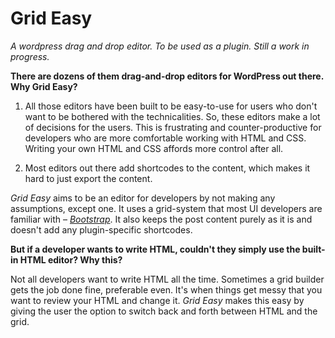 # Grid Easy
_A wordpress drag and drop editor. To be used as a plugin. Still a work in progress._

**There are dozens of them drag-and-drop editors for WordPress out there. Why Grid Easy?**

1. All those editors have been built to be easy-to-use for users who don't want to be bothered with the technicalities. So, these editors make a lot of decisions for the users. This is frustrating and counter-productive for developers who are more comfortable working with HTML and CSS. Writing your own HTML and CSS affords more control after all.

2. Most editors out there add shortcodes to the content, which makes it hard to just export the content.

_Grid Easy_ aims to be an editor for developers by not making any assumptions, except one. It uses a grid-system that most UI developers are familiar with – _[Bootstrap](https://getbootstrap.com/docs/3.3/css/#grid)_. It also keeps the post content purely as it is and doesn't add any plugin-specific shortcodes.

**But if a developer wants to write HTML, couldn't they simply use the built-in HTML editor? Why this?**

Not all developers want to write HTML all the time. Sometimes a grid builder gets the job done fine, preferable even. It's when things get messy that you want to review your HTML and change it. _Grid Easy_ makes this easy by giving the user the option to switch back and forth between HTML and the grid.




